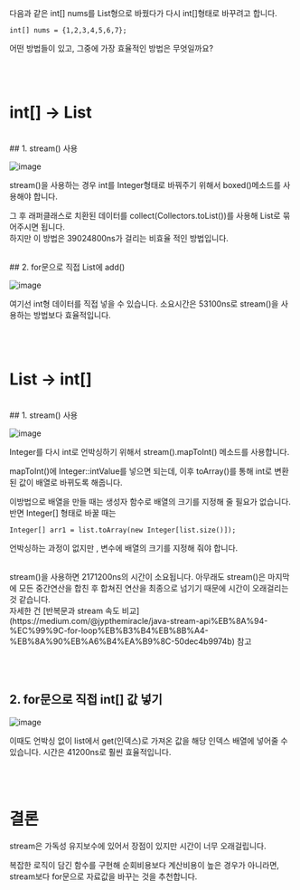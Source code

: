 
다음과 같은 int[] nums를 List형으로 바꿨다가 다시 int[]형태로 바꾸려고 합니다. 

```
int[] nums = {1,2,3,4,5,6,7};
```

어떤 방법들이 있고, 그중에 가장 효율적인 방법은 무엇일까요? 

<br/><br/>

# int[] -> List<Integer>
<br/>
## 1. stream() 사용 
  
![image](https://user-images.githubusercontent.com/79133602/143009970-ace63ea3-a5a4-4a3d-ba15-8acccadb54f3.png)
  
stream()을 사용하는 경우 int를 Integer형태로 바꿔주기 위해서 boxed()메소드를 사용해야 합니다. 

그 후 래퍼클래스로 치환된 데이터를 collect(Collectors.toList())를 사용해 List로 묶어주시면 됩니다. 
<br/>
하지만 이 방법은 39024800ns가 걸리는 비효율 적인 방법입니다. 
  
<br/>
 ## 2. for문으로 직접 List에 add()
  
![image](https://user-images.githubusercontent.com/79133602/143010376-84ca4b1f-0a27-42b8-b428-9fafef6d47a3.png)
 
여기선 int형 데이터를 직접 넣을 수 있습니다. 소요시간은 53100ns로 stream()을 사용하는 방법보다 효율적입니다. 
  
  <br/><br/>

  
  
# List<Integer> -> int[] 
  <br/>
## 1. stream() 사용 
  
![image](https://user-images.githubusercontent.com/79133602/143011837-59f1a748-16b4-46c5-b6b1-a7cc2c330168.png)

Integer를 다시 int로 언박싱하기 위해서 stream().mapToInt() 메소드를 사용합니다. 

mapToInt()에 Integer::intValue를 넣으면 되는데, 이후 toArray()를 통해 int로 변환된 값이 배열로 바뀌도록 해줍니다. 

이방법으로 배열을 만들 때는 생성자 함수로 배열의 크기를 지정해 줄 필요가 없습니다. 
<br/>
반면 Integer[] 형태로 바꿀 때는 

```
Integer[] arr1 = list.toArray(new Integer[list.size()]);
```

언박싱하는 과정이 없지만 , 변수에 배열의 크기를 지정해 줘야 합니다.

<br/>
stream()을 사용하면   2171200ns의 시간이 소요됩니다. 아무래도 stream()은 마지막에 모든 중간연산을 
합친 후 합쳐진 연산을 최종으로 넘기기 때문에 시간이 오래걸리는 것 같습니다. 
<br/>
자세한 건 [반복문과 stream 속도 비교](https://medium.com/@jypthemiracle/java-stream-api%EB%8A%94-%EC%99%9C-for-loop%EB%B3%B4%EB%8B%A4-%EB%8A%90%EB%A6%B4%EA%B9%8C-50dec4b9974b) 참고

<br/><br/>
  
 ## 2. for문으로 직접 int[] 값 넣기
  
 ![image](https://user-images.githubusercontent.com/79133602/143011869-52771b30-7fd6-45f4-9219-dc0ca949903e.png)

이때도 언박싱 없이 list에서 get(인덱스)로 가져온 값을 해당 인덱스 배열에 넣어줄 수 있습니다. 시간은 41200ns로 훨씬 효율적입니다. 


<br/><br/>
# 결론 


stream은 가독성 유지보수에 있어서 장점이 있지만 시간이 너무 오래걸립니다. 

복잡한 로직이 담긴 함수를 구현해  순회비용보다 계산비용이 높은 경우가 아니라면, 
stream보다 for문으로 자료값을 바꾸는 것을 추천합니다. 





